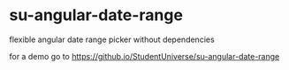 # su-angular-date-range
flexible angular date range picker without dependencies

for a demo go to https://github.io/StudentUniverse/su-angular-date-range
